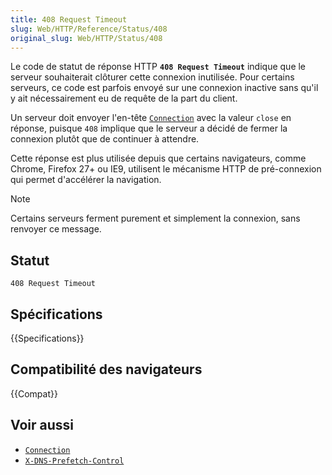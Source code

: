 ```yaml
---
title: 408 Request Timeout
slug: Web/HTTP/Reference/Status/408
original_slug: Web/HTTP/Status/408
---
```


Le code de statut de réponse HTTP **`408 Request Timeout`** indique que le serveur souhaiterait clôturer cette connexion inutilisée. Pour certains serveurs, ce code est parfois envoyé sur une connexion inactive sans qu'il y ait nécessairement eu de requête de la part du client.

Un serveur doit envoyer l'en-tête [`Connection`](/fr/docs/Web/HTTP/Reference/Headers/Connection) avec la valeur `close` en réponse, puisque `408` implique que le serveur a décidé de fermer la connexion plutôt que de continuer à attendre.

Cette réponse est plus utilisée depuis que certains navigateurs, comme Chrome, Firefox 27+ ou IE9, utilisent le mécanisme HTTP de pré-connexion qui permet d'accélérer la navigation.

> [!NOTE]
> Certains serveurs ferment purement et simplement la connexion, sans renvoyer ce message.

## Statut

```
408 Request Timeout
```

## Spécifications

{{Specifications}}

## Compatibilité des navigateurs

{{Compat}}

## Voir aussi

- [`Connection`](/fr/docs/Web/HTTP/Reference/Headers/Connection)
- [`X-DNS-Prefetch-Control`](/fr/docs/Web/HTTP/Headers/X-DNS-Prefetch-Control)
